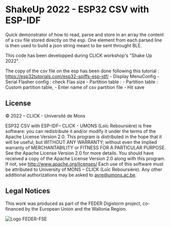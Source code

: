 # ShakeUp 2022 - ESP32 CSV with ESP-IDF

Quick demonstrator of how to read, parse and store in an array the content of a csv file stored directly on the esp.
One element from each parsed line is then used to build a json string meant to be sent throught BLE.

This code has been developped during CLICK workshop's "Shake Up 2022".

The copy of the csv file on the esp has been done following this tutorial : https://esp32tutorials.com/esp32-spiffs-esp-idf/
    - Display MenuConfig
    - Serial Flasher config : check Flas size
       - Partition table : 
        - Partition table : Custom partition table, 
          - Enter name of csv partition file
        - Hit save

## License
 © 2022 – CLICK - Université de Mons

ESP32 CSV with ESP-IDF– CLICK - UMONS (Loïc Reboursière) is free software: you can redistribute it and/or modify it under the terms of the Apache License Version 2.0. This program is distributed in the hope that it will be useful, but WITHOUT ANY WARRANTY; without even the implied warranty of MERCHANTABILITY or FITNESS FOR A PARTICULAR PURPOSE.  See the Apache License Version 2.0 for more details.
You should have received a copy of the Apache License Version 2.0 along with this program.  If not, see http://www.apache.org/licenses/
Each use of this software must be attributed to University of MONS – CLICK (Loïc Reboursière).
Any other additional authorizations may be asked to avre@umons.ac.be.

## Legal Notices
This work was produced as part of the FEDER Digistorm project, co-financed by the European Union and the Wallonia Region.

![Logo FEDER-FSE](https://www.enmieux.be/sites/default/files/assets/media-files/signatures/vignette_FEDER%2Bwallonie.png)
